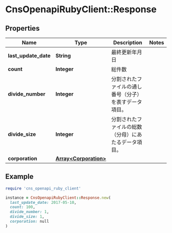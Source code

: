 # CnsOpenapiRubyClient::Response

## Properties

| Name | Type | Description | Notes |
| ---- | ---- | ----------- | ----- |
| **last_update_date** | **String** | 最終更新年月日 |  |
| **count** | **Integer** | 総件数 |  |
| **divide_number** | **Integer** | 分割されたファイルの通し番号（分子）を表すデータ項目。 |  |
| **divide_size** | **Integer** | 分割されたファイルの総数（分母）にあたるデータ項目。 |  |
| **corporation** | [**Array&lt;Corporation&gt;**](Corporation.md) |  |  |

## Example

```ruby
require 'cns_openapi_ruby_client'

instance = CnsOpenapiRubyClient::Response.new(
  last_update_date: 2017-05-10,
  count: 100,
  divide_number: 1,
  divide_size: 1,
  corporation: null
)
```

